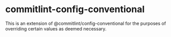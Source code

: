 # commitlint-config-conventional

This is an extension of @commitlint/config-conventional for the purposes of
overriding certain values as deemed necessary.

